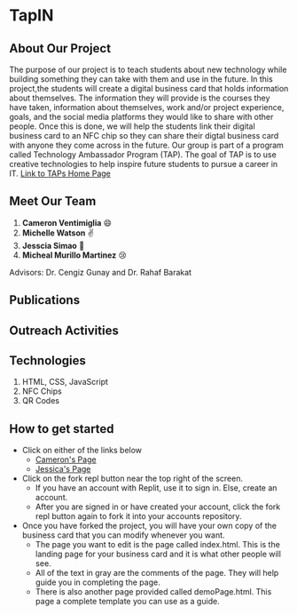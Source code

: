 # TapIN
## About Our Project
The purpose of our project is to teach students about new technology while building something they can take with 
them and use in the future. In this project,the students will create a digital business card that holds information 
about themselves. The information they will provide is the courses they have taken, information about themselves, 
work and/or project experience, goals, and the social media platforms they would like to share with other people.
Once this is done, we will help the students link their digital business card to an NFC chip so they can share their
digtal business card with anyone they come across in the future. Our group is part of a program called Technology Ambassador Program (TAP). 
The goal of TAP is to use creative technologies to help inspire future students to pursue a career in IT. 
[Link to TAPs Home Page](https://www.ggc.edu/academics/school-of-science-and-technology/research-internships-service-learning/technology-ambassador-program/)
## Meet Our Team
1. **Cameron Ventimiglia** :smile:
2. **Michelle Watson** :v:
3. **Jesscia Simao** :zany_face:
4. **Micheal Murillo Martinez** :cry:

Advisors: Dr. Cengiz Gunay and Dr. Rahaf Barakat
## Publications
## Outreach Activities
## Technologies
1. HTML, CSS, JavaScript
2. NFC Chips
3. QR Codes
## How to get started
- Click on either of the links below
  - [Cameron's Page](https://replit.com/@CameronVentimig/myWebsite#index.html)
  - [Jessica's Page](https://replit.com/@jsimao2/Jesse-Simao?v=1)
- Click on the fork repl button near the top right of the screen.
  - If you have an account with Replit, use it to sign in. Else, create an account.
  - After you are signed in or have created your account, click the fork repl button again to fork it into your accounts repository.
- Once you have forked the project, you will have your own copy of the business card that you can modify whenever you want.
  - The page you want to edit is the page called index.html. This is the landing page for your business card and it is what other people will see. 
  - All of the text in gray are the comments of the page. They will help guide you in completing the page.
  - There is also another page provided called demoPage.html. This page a complete template you can use as a guide.
